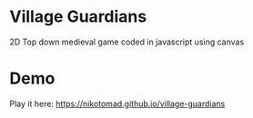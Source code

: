 # Village Guardians
2D Top down medieval game coded in javascript using canvas<br>
# Demo
Play it here: https://nikotomad.github.io/village-guardians

